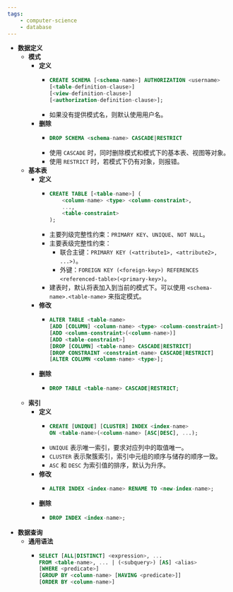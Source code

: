```yaml
---
tags:
	- computer-science
	- database
---
```

- **数据定义**
	- **模式**
		- **定义**
			- ```sql
			  CREATE SCHEMA [<schema-name>] AUTHORIZATION <username>
			  [<table-definition-clause>]
			  [<view-definition-clause>]
			  [<authorization-definition-clause>];
			  ```
			- 如果没有提供模式名，则默认使用用户名。
		- **删除**
			- ```sql
			  DROP SCHEMA <schema-name> CASCADE|RESTRICT
			  ```
			- 使用 `CASCADE` 时，同时删除模式和模式下的基本表、视图等对象。
			- 使用 `RESTRICT` 时，若模式下仍有对象，则报错。
	- **基本表**
		- **定义**
			- ```sql
			  CREATE TABLE [<table-name>] (
			      <column-name> <type> <column-constraint>,
			      ...,
			      <table-constraint>
			  );
			  ```
			- 主要列级完整性约束：`PRIMARY KEY`、`UNIQUE`、`NOT NULL`。
			- 主要表级完整性约束：
				- 联合主键：`PRIMARY KEY (<attribute1>, <attribute2>, ...>)`。
				- 外键：`FOREIGN KEY (<foreign-key>) REFERENCES <referenced-table>(<primary-key>)`。
			- 建表时，默认将表加入到当前的模式下。可以使用 `<schema-name>.<table-name>` 来指定模式。
		- **修改**
			- ```sql
			  ALTER TABLE <table-name>
			  [ADD [COLUMN] <column-name> <type> <column-constraint>]
			  [ADD <column-constraint>(<column-name>)]
			  [ADD <table-constraint>]
			  [DROP [COLUMN] <table-name> CASCADE|RESTRICT]
			  [DROP CONSTRAINT <constraint-name> CASCADE|RESTRICT]
			  [ALTER COLUMN <column-name> <type>];
			  ```
		- **删除**
			- ```sql
			  DROP TABLE <table-name> CASCADE|RESTRICT;
			  ```
	- **索引**
		- **定义**
			- ```sql
			  CREATE [UNIQUE] [CLUSTER] INDEX <index-name>
			  ON <table-name>(<column-name> [ASC|DESC], ...);
			  ```
			- `UNIQUE` 表示唯一索引，要求对应列中的取值唯一。
			- `CLUSTER` 表示聚簇索引，索引中元组的顺序与储存的顺序一致。
			- `ASC` 和 `DESC` 为索引值的排序，默认为升序。
		- **修改**
			- ```sql
			  ALTER INDEX <index-name> RENAME TO <new-index-name>;
			  ```
		- **删除**
			- ```sql
			  DROP INDEX <index-name>;
			  ```
- **数据查询**
	- **通用语法**
		- ```sql
		  SELECT [ALL|DISTINCT] <expression>, ...
		  FROM <table-name>, ... | (<subquery>) [AS] <alias>
		  [WHERE <predicate>]
		  [GROUP BY <column-name> [HAVING <predicate>]]
		  [ORDER BY <column-name>]
		  ```
